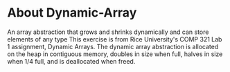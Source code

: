 # About Dynamic-Array
An array abstraction that grows and shrinks dynamically and can store elements of any type
This exercise is from Rice University's COMP 321 Lab 1 assignment, Dynamic Arrays. The dynamic array abstraction is allocated on the heap in contiguous memory, doubles in size when full, halves in size when 1/4 full, and is deallocated when freed.
